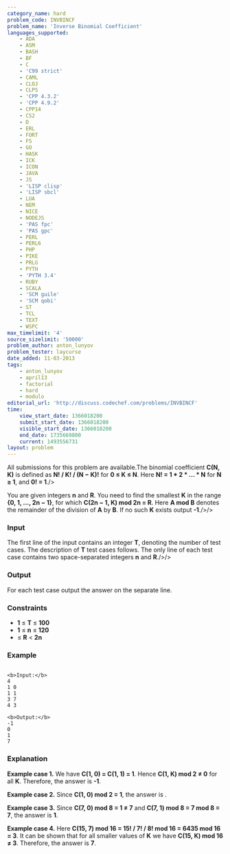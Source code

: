 ```yaml
---
category_name: hard
problem_code: INVBINCF
problem_name: 'Inverse Binomial Coefficient'
languages_supported:
    - ADA
    - ASM
    - BASH
    - BF
    - C
    - 'C99 strict'
    - CAML
    - CLOJ
    - CLPS
    - 'CPP 4.3.2'
    - 'CPP 4.9.2'
    - CPP14
    - CS2
    - D
    - ERL
    - FORT
    - FS
    - GO
    - HASK
    - ICK
    - ICON
    - JAVA
    - JS
    - 'LISP clisp'
    - 'LISP sbcl'
    - LUA
    - NEM
    - NICE
    - NODEJS
    - 'PAS fpc'
    - 'PAS gpc'
    - PERL
    - PERL6
    - PHP
    - PIKE
    - PRLG
    - PYTH
    - 'PYTH 3.4'
    - RUBY
    - SCALA
    - 'SCM guile'
    - 'SCM qobi'
    - ST
    - TCL
    - TEXT
    - WSPC
max_timelimit: '4'
source_sizelimit: '50000'
problem_author: anton_lunyov
problem_tester: laycurse
date_added: 11-03-2013
tags:
    - anton_lunyov
    - april13
    - factorial
    - hard
    - modulo
editorial_url: 'http://discuss.codechef.com/problems/INVBINCF'
time:
    view_start_date: 1366018200
    submit_start_date: 1366018200
    visible_start_date: 1366018200
    end_date: 1735669800
    current: 1493556731
layout: problem
---
```

All submissions for this problem are available.The binomial coefficient **C(N, K)** is defined as **N! / K! / (N − K)!** for **0 ≤ K ≤ N**.
 Here **N! = 1 \* 2 \* ... \* N** for **N ≥ 1**, and **0! = 1**./>

You are given integers **n** and **R**.
 You need to find the smallest **K** in the range **{0, 1, ..., 2n − 1}**, for which **C(2n − 1, K) mod 2n = R**.
 Here **A mod B** denotes the remainder of the division of **A** by **B**. If no such **K** exists output **-1**./>/>

### Input

The first line of the input contains an integer **T**, denoting the number of test cases.
 The description of **T** test cases follows.
 The only line of each test case contains two space-separated integers **n** and **R**./>/>

### Output

For each test case output the answer on the separate line.

### Constraints

- **1** ≤ **T** ≤ **100**
- **1** ≤ **n** ≤ **120**
- ≤ **R** < **2n**

### Example

```

<b>Input:</b>
4
1 0
1 1
3 7
4 3

<b>Output:</b>
-1
0
1
7

```
### Explanation

**Example case 1.** We have **C(1, 0) = C(1, 1) = 1**. Hence **C(1, K) mod 2 ≠ 0** for all **K**. Therefore, the answer is **-1**.

**Example case 2.** Since **C(1, 0) mod 2 = 1**, the answer is .

**Example case 3.** Since **C(7, 0) mod 8 = 1 ≠ 7** and **C(7, 1) mod 8 = 7 mod 8 = 7**, the answer is **1**.

**Example case 4.** Here **C(15, 7) mod 16 = 15! / 7! / 8! mod 16 = 6435 mod 16 = 3**. It can be shown that for all smaller values of **K** we have **C(15, K) mod 16 ≠ 3**. Therefore, the answer is **7**.